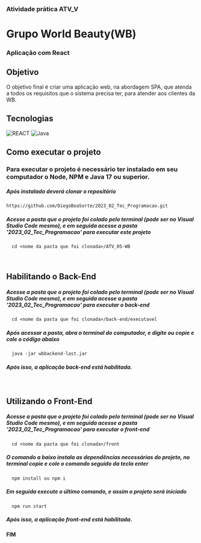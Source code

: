 ### Atividade prática ATV_V

# Grupo World Beauty(WB)

<h3> Aplicação com React</h3>

## Objetivo
O objetivo final é criar uma aplicação web, na abordagem SPA, que atenda a todos os requisitos que o sistema precisa ter, para atender aos clientes da WB.

## Tecnologias

![REACT](https://img.shields.io/badge/React-20232A?style=for-the-badge&logo=react&logoColor=61DAFB)
![Java](https://img.shields.io/badge/Java-000?style=for-the-badge&logo=java)


## Como executar o projeto
<h3>Para executar o projeto é necessário ter instalado em seu computador o Node, NPM e Java 17 ou superior.</h3>

<h5>Após instalado deverá clonar o repositório</h5>

```
https://github.com/DiegoBoaSorte/2023_02_Tec_Programacao.git
```


<h5>Acesse a pasta que o projeto foi colado pelo terminal (pode ser no Visual Studio Code mesmo), e
em seguida acesse a pasta '2023_02_Tec_Programacao' para executar este projeto</h5>

```
  cd <nome da pasta que foi clonada>/ATV_05-WB
```

<br/> 

## Habilitando o Back-End

<h5>Acesse a pasta que o projeto foi colado pelo terminal (pode ser no Visual Studio Code mesmo), e
em seguida acesse a pasta '2023_02_Tec_Programacao' para executar o back-end</h5>

```
  cd <nome da pasta que foi clonada>/back-end/executavel
```

<h5>Após acessar a pasta, abra o terminal do computador, e digite ou copie e cole o código abaixo</h5>

```
  java -jar wbbackend-last.jar
```
<h5>Após isso, a aplicação back-end está habilitada.</h5>


<br/> 

## Utilizando o Front-End

<h5>Acesse a pasta que o projeto foi colado pelo terminal (pode ser no Visual Studio Code mesmo), e
em seguida acesse a pasta '2023_02_Tec_Programacao' para executar o front-end</h5>

```
  cd <nome da pasta que foi clonada>/front
```

<h5>O comando a baixo instala as dependências necessárias do projeto, no terminal copie e cole o comando seguido da tecla enter</h5>

```
  npm install ou npm i
```

<h5>Em seguida execute o último comando, e assim o projeto será iniciado</h5>

```
  npm run start
```

<h5>Após isso, a aplicação front-end está habilitada.</h5>



<h4>FIM</h4>
